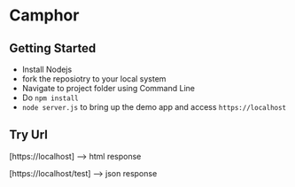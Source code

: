 Camphor
========

Getting Started
--
- Install Nodejs
- fork the reposiotry to your local system
- Navigate to project folder using Command Line
- Do `npm install`
- `node server.js` to bring up the  demo app and access `https://localhost`


Try Url
--
[https://localhost]  --> html response

[https://localhost/test] --> json response